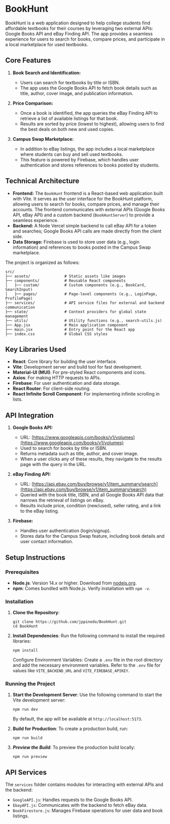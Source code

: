 # BookHunt

BookHunt is a web application designed to help college students find affordable textbooks for their courses by leveraging two external APIs: Google Books API and eBay Finding API. The app provides a seamless experience for users to search for books, compare prices, and participate in a local marketplace for used textbooks.

## Core Features

1. **Book Search and Identification:**
   - Users can search for textbooks by title or ISBN.
   - The app uses the Google Books API to fetch book details such as title, author, cover image, and publication information.

2. **Price Comparison:**
   - Once a book is identified, the app queries the eBay Finding API to retrieve a list of available listings for that book.
   - Results are sorted by price (lowest to highest), allowing users to find the best deals on both new and used copies.

3. **Campus Swap Marketplace:**
   - In addition to eBay listings, the app includes a local marketplace where students can buy and sell used textbooks.
   - This feature is powered by Firebase, which handles user authentication and stores references to books posted by students.

## Technical Architecture

- **Frontend:** The `BookHunt` frontend is a React-based web application built with Vite. It serves as the user interface for the BookHunt platform, allowing users to search for books, compare prices, and manage their accounts. The frontend communicates with external APIs (Google Books API, eBay API) and a custom backend (`BookHuntServer`) to provide a seamless experience.
- **Backend:** A Node Vercel simple backend to call eBay API for a token and searches; Google Books API calls are made directly from the client side.
- **Data Storage:** Firebase is used to store user data (e.g., login information) and references to books posted in the Campus Swap marketplace.

The project is organized as follows:

```
src/
├── assets/               # Static assets like images
├── components/           # Reusable React components
│   ├── custom/           # Custom components (e.g., BookCard, SearchInput)
│   ├── pages/            # Page-level components (e.g., LoginPage, ProfilePage)
├── services/             # API service files for external and backend communication
├── state/                # Context providers for global state management
├── utils/                # Utility functions (e.g., search-utils.js)
├── App.jsx               # Main application component
├── main.jsx              # Entry point for the React app
├── index.css             # Global CSS styles
```

## Key Libraries Used

- **React**: Core library for building the user interface.
- **Vite**: Development server and build tool for fast development.
- **Material-UI (MUI)**: For pre-styled React components and icons.
- **Axios**: For making HTTP requests to APIs.
- **Firebase**: For user authentication and data storage.
- **React Router**: For client-side routing.
- **React Infinite Scroll Component**: For implementing infinite scrolling in lists.

## API Integration

1. **Google Books API:**
   - URL: [https://www.googleapis.com/books/v1/volumes](https://www.googleapis.com/books/v1/volumes)
   - Used to search for books by title or ISBN.
   - Returns metadata such as title, author, and cover image.
   - When a user clicks any of these results, they navigate to the results page with the query in the URL.

2. **eBay Finding API:**
   - URL: [https://api.ebay.com/buy/browse/v1/item_summary/search](https://api.ebay.com/buy/browse/v1/item_summary/search)
   - Queried with the book title, ISBN, and all Google Books API data that narrows the retrieval of listings on eBay.
   - Results include price, condition (new/used), seller rating, and a link to the eBay listing.

3. **Firebase:**
   - Handles user authentication (login/signup).
   - Stores data for the Campus Swap feature, including book details and user contact information.

## Setup Instructions
### Prerequisites
- **Node.js**: Version 14.x or higher. Download from [nodejs.org](https://nodejs.org/).
- **npm**: Comes bundled with Node.js. Verify installation with `npm -v`.

### Installation
1. **Clone the Repository**:
   ```
   git clone https://github.com/jppinedo/BookHunt.git
   cd BookHunt
   ```

2. **Install Dependencies**: Run the following command to install the required libraries:
   ```
   npm install
   ```

   Configure Environment Variables: Create a `.env` file in the root directory and add the necessary environment variables. Refer to the `.env` file for values like `VITE_BACKEND_URL` and `VITE_FIREBASE_APIKEY`.

### Running the Project
1. **Start the Development Server**: Use the following command to start the Vite development server:
   ```
   npm run dev
   ```   
   By default, the app will be available at `http://localhost:5173`.

2. **Build for Production**: To create a production build, run:
   ```
   npm run build
   ```
3. ***Preview the Build***: To preview the production build locally:
   ```
   npm run preview
   ```

## API Services
The `services` folder contains modules for interacting with external APIs and the backend:

- `GoogleAPI.js`: Handles requests to the Google Books API.
- `EbayAPI.js`: Communicates with the backend to fetch eBay data.
- `BookFirestore.js`: Manages Firebase operations for user data and book listings.

